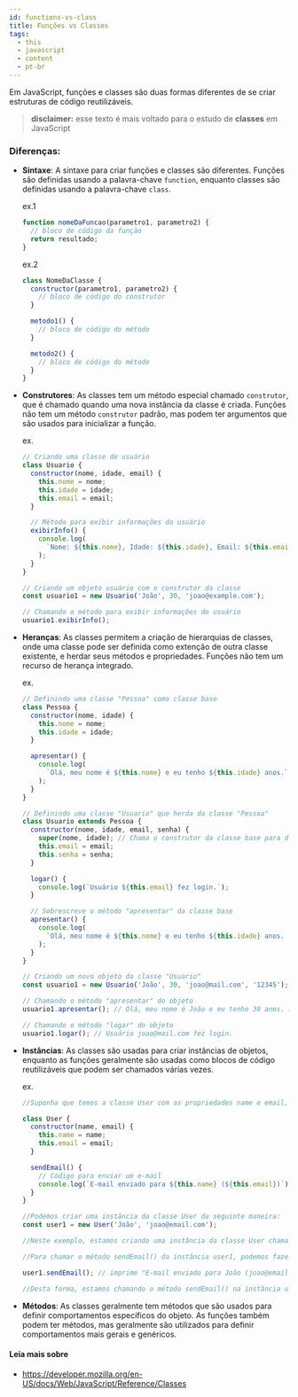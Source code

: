 ```yaml
---
id: functions-vs-class
title: Funções vs Classes
tags:
  - this
  - javascript
  - content
  - pt-br
---
```


Em JavaScript, funções e classes são duas formas diferentes de se criar estruturas de código reutilizáveis.

> **disclaimer:** esse texto é mais voltado para o estudo de **classes** em JavaScript

### Diferenças:

- **Sintaxe**: A sintaxe para criar funções e classes são diferentes. Funções são definidas usando a palavra-chave `function`, enquanto classes são definidas usando a palavra-chave `class`.

  ex.1

  ```js
  function nomeDaFuncao(parametro1, parametro2) {
    // bloco de código da função
    return resultado;
  }
  ```

  ex.2

  ```js
  class NomeDaClasse {
    constructor(parametro1, parametro2) {
      // bloco de código do construtor
    }

    metodo1() {
      // bloco de código do método
    }

    metodo2() {
      // bloco de código do método
    }
  }
  ```

- **Construtores**: As classes tem um método especial chamado `construtor`, que é chamado quando uma nova instância da classe é criada. Funções não tem um método `construtor` padrão, mas podem ter argumentos que são usados para inicializar a função.

  ex.

  ```js
  // Criando uma classe de usuário
  class Usuario {
    constructor(nome, idade, email) {
      this.nome = nome;
      this.idade = idade;
      this.email = email;
    }

    // Método para exibir informações do usuário
    exibirInfo() {
      console.log(
        `Nome: ${this.nome}, Idade: ${this.idade}, Email: ${this.email}`,
      );
    }
  }

  // Criando um objeto usuário com o construtor da classe
  const usuario1 = new Usuario('João', 30, 'joao@example.com');

  // Chamando o método para exibir informações do usuário
  usuario1.exibirInfo();
  ```

- **Heranças**: As classes permitem a criação de hierarquias de classes, onde uma classe pode ser definida como extenção de outra classe existente, e herdar seus métodos e propriedades. Funções não tem um recurso de herança integrado.

  ex.

  ```js
  // Definindo uma classe "Pessoa" como classe base
  class Pessoa {
    constructor(nome, idade) {
      this.nome = nome;
      this.idade = idade;
    }

    apresentar() {
      console.log(
        `Olá, meu nome é ${this.nome} e eu tenho ${this.idade} anos.`,
      );
    }
  }

  // Definindo uma classe "Usuario" que herda da classe "Pessoa"
  class Usuario extends Pessoa {
    constructor(nome, idade, email, senha) {
      super(nome, idade); // Chama o construtor da classe base para definir o nome e a idade
      this.email = email;
      this.senha = senha;
    }

    logar() {
      console.log(`Usuário ${this.email} fez login.`);
    }

    // Sobrescreve o método "apresentar" da classe base
    apresentar() {
      console.log(
        `Olá, meu nome é ${this.nome} e eu tenho ${this.idade} anos. Meu e-mail é ${this.email}.`,
      );
    }
  }

  // Criando um novo objeto da classe "Usuario"
  const usuario1 = new Usuario('João', 30, 'joao@mail.com', '12345');

  // Chamando o método "apresentar" do objeto
  usuario1.apresentar(); // Olá, meu nome é João e eu tenho 30 anos. Meu e-mail é joao@mail.com.

  // Chamando o método "logar" do objeto
  usuario1.logar(); // Usuário joao@mail.com fez login.
  ```

- **Instâncias**: As classes são usadas para criar instâncias de objetos, enquanto as funções geralmente são usadas como blocos de código reutilizáveis que podem ser chamados várias vezes.

  ex.

  ```js
  //Suponha que temos a classe User com as propriedades name e email, e o método sendEmail(), que envia um e-mail para o usuário:

  class User {
    constructor(name, email) {
      this.name = name;
      this.email = email;
    }

    sendEmail() {
      // Código para enviar um e-mail
      console.log(`E-mail enviado para ${this.name} (${this.email})`);
    }
  }

  //Podemos criar uma instância da classe User da seguinte maneira:
  const user1 = new User('João', 'joao@email.com');

  //Neste exemplo, estamos criando uma instância da classe User chamada user1 com as propriedades name igual a "João" e email igual a "joao@email.com".

  //Para chamar o método sendEmail() da instância user1, podemos fazer o seguinte:

  user1.sendEmail(); // imprime "E-mail enviado para João (joao@email.com)"

  //Desta forma, estamos chamando o método sendEmail() na instância user1, que imprimirá a mensagem "E-mail enviado para João (joao@email.com)" no console.
  ```

- **Métodos**: As classes geralmente tem métodos que são usados para definir comportamentos específicos do objeto. As funções também podem ter métodos, mas geralmente são utilizados para definir comportamentos mais gerais e genéricos.

#### Leia mais sobre

- https://developer.mozilla.org/en-US/docs/Web/JavaScript/Reference/Classes
